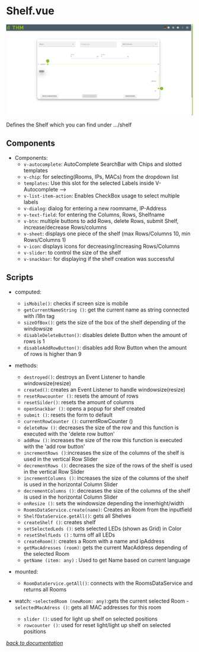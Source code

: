 # Shelf.vue
![Shelf create](../pictures/ShelfCreate/shelf.png)

Defines the Shelf which you can find under .../shelf

## Components
- Components:
  - `v-autocomplete`: AutoComplete SearchBar with Chips and slotted templates
  - `v-chip`: for selecting(Rooms, IPs, MACs) from the dropdown list
  - `templates`: Use this slot for the selected Labels inside V-Autocomplete -->
  - `v-list-item-action`: Enables CheckBox usage to select multiple labels
  - `v-dialog`: dialog for entering a new roomname, IP-Address
  - `v-text-field`:  for entering the Columns, Rows, Shelfname
  - `v-btn`: multiple buttons to add Rows, delete Rows, submit Shelf, increase/decrease Rows/columns
  - `v-sheet`: displays one piece of the shelf (max Rows/Columns 10, min Rows/Columns 1)
  - `v-icon`: displays icons for decreasing/increasing Rows/Columns
  - `v-slider`: to control the size of the shelf
  - `v-snackbar`: for displaying if the shelf creation was successful
    

## Scripts
- computed:
    - `isMobile()`: checks if screen size is mobile
    - `getCurrentNameString ()`: get the current name as string connected with i18n tag
    - `sizeOfBox()`: gets the size of the box of the shelf depending of the windowsize
    - `disableDeleteButton()`: disables delete Button when the amount of rows is 1
    - `disableAddRowButton()`: disables add Row Button when the amount of rows is higher than 9

- methods:
    -  `destroyed()`: destroys an Event Listener to handle windowsize(resize)
    - `created()`: creates an Event Listener to handle windowsize(resize)
    - `resetRowcounter ()`: resets the amount of rows
    - `resetSilder()`: resets the amount of columns
    - `openSnackbar ()`: opens a popup for shelf created
    - `submit ()`: resets  the form to default
    - `currentRowCounter ()`: currentRowCounter ()
    - `deleteRow ()`: decreases the size of the row and this function is executed with the 'delete row button'
    - `addRow ()`: increases the size of the row this function is executed with the 'add row button'
    - `incrementRows ()`:increases the size of the columns of the shelf is used in the vertical Row Slider
    - `decrementRows ()`: decreases the size of the rows of the shelf is used in the vertical Row Slider
    - `incrementColumns ()`: increases the size of the columns of the shelf is used in the horizontal Column Slider
    - `decrementColumns ()`: decreases the size of the columns of the shelf is used in the horizontal Column Slider
    - `onResize ()`: sets the windowsize depending the innerhight/width
    - `RoomsDataService.create(name)`: Creates an Room from the inputfield
    - `ShelfDataService.getAll()`: gets all Shelves
    - `createShelf ()`: creates shelf
    - `setSelectedLeds ()`:  sets selected LEDs (shown as Grid) in Color
    - `resetShelfLeds ()` :  turns off all LEDs
    - `createRoom()`: creates a Room with a name and ipAddress
    - `getMacAdresses (room)`: gets the current MacAddress depending of the selected Room
    - `getName (item: any)` : Used to get Name based on current language 
- mounted: 
    - `RoomDataService.getAll()`: connects with the RoomsDataService and returns all Rooms
- watch:
    -`selectedRoom (newRoom: any)`:gets the current selected Room
    -`selectedMacAdress ()`: gets all MAC addresses for this room
    - `slider ()`:  used for light up shelf on selected positions
    - `rowcounter ()`: used for reset light/light up shelf on selected positions

[_back to documentation_](../)

